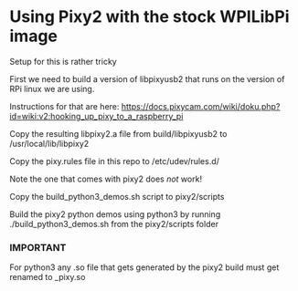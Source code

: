 # Using Pixy2 with the stock WPILibPi image

Setup for this is rather tricky

First we need to build a version of libpixyusb2 that runs on the version of RPi linux we are using.

Instructions for that are here: https://docs.pixycam.com/wiki/doku.php?id=wiki:v2:hooking_up_pixy_to_a_raspberry_pi

Copy the resulting libpixy2.a file from build/libpixyusb2 to /usr/local/lib/libpixy2

Copy the pixy.rules file in this repo to /etc/udev/rules.d/

Note the one that comes with pixy2 does *not* work!

Copy the build_python3_demos.sh script to pixy2/scripts

Build the pixy2 python demos using python3 by running ./build_python3_demos.sh from the pixy2/scripts folder

### IMPORTANT

For python3 any .so file that gets generated by the pixy2 build must get renamed to _pixy.so
